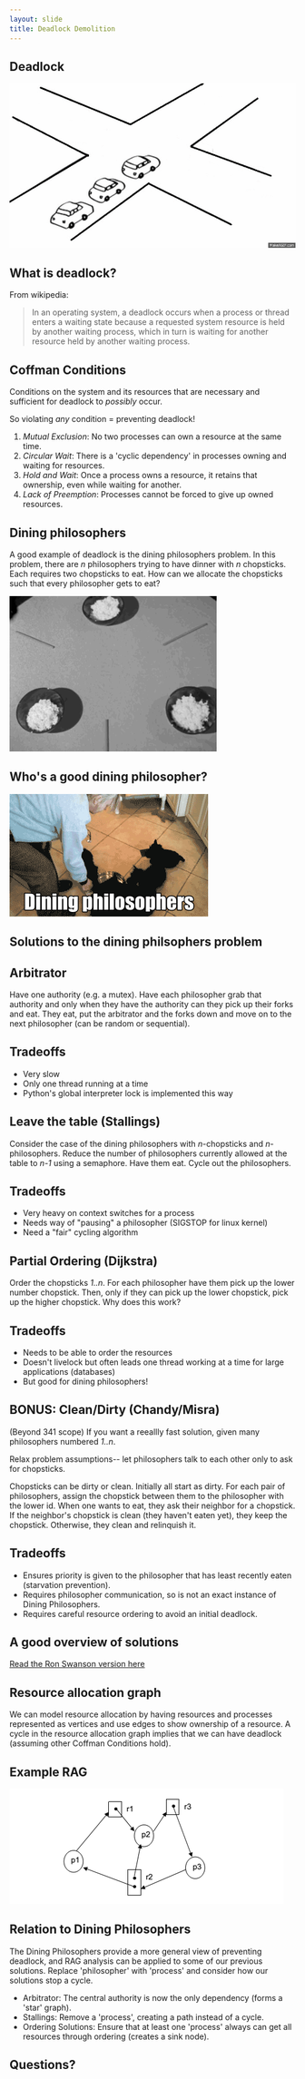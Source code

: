 ```yaml
---
layout: slide
title: Deadlock Demolition
---
```


## Deadlock

<vertical />

![Traffic Jam](/images/assignment-docs/lab/slides/dining/traffic.gif)

## What is deadlock?

From wikipedia:
> In an operating system, a deadlock occurs when a process or thread enters a waiting state because a requested system resource is held by another waiting process, which in turn is waiting for another resource held by another waiting process. 

## Coffman Conditions

Conditions on the system and its resources that are necessary and sufficient for deadlock to *possibly* occur.

So violating *any* condition = preventing deadlock!

<vertical />

1. _Mutual Exclusion_: No two processes can own a resource at the same time. 
2. _Circular Wait_: There is a 'cyclic dependency' in processes owning and waiting for resources.
3. _Hold and Wait_: Once a process owns a resource, it retains that ownership, even while waiting for another.
4. _Lack of Preemption_: Processes cannot be forced to give up owned resources.

<horizontal />

## Dining philosophers

A good example of deadlock is the dining philosophers problem. In this problem, there are _n_ philosophers trying to have dinner with _n_ chopsticks. Each requires two chopsticks to eat. How can we allocate the chopsticks such that every philosopher gets to eat?

![Deadlock Dining](/images/assignment-docs/lab/slides/dining/dining.gif)

## Who's a good dining philosopher?

![Dog Philosopher](/images/assignment-docs/lab/slides/dining/dogdining.gif)

<horizontal />

## Solutions to the dining philsophers problem

<horizontal />

## Arbitrator

<vertical />

Have one authority (e.g. a mutex). Have each philosopher grab that authority and only when they have the authority can they pick up their forks and eat. They eat, put the arbitrator and the forks down and move on to the next philosopher (can be random or sequential).

## Tradeoffs

* Very slow
* Only one thread running at a time
* Python's global interpreter lock is implemented this way

<horizontal />

## Leave the table (Stallings)

<vertical />

Consider the case of the dining philosophers with _n_-chopsticks and _n_-philosophers. Reduce the number of philosophers currently allowed at the table to _n-1_ using a semaphore. Have them eat. Cycle out the philosophers.

## Tradeoffs

* Very heavy on context switches for a process
* Needs way of "pausing" a philosopher (SIGSTOP for linux kernel)
* Need a "fair" cycling algorithm

<horizontal />

## Partial Ordering (Dijkstra)

<vertical />

Order the chopsticks _1..n_. For each philosopher have them pick up the lower number chopstick. Then, only if they can pick up the lower chopstick, pick up the higher chopstick. Why does this work?

## Tradeoffs

* Needs to be able to order the resources
* Doesn't livelock but often leads one thread working at a time for large applications (databases)
* But good for dining philosophers!

<horizontal />

## BONUS: Clean/Dirty (Chandy/Misra)

<vertical />

(Beyond 341 scope) If you want a reeallly fast solution, given many philosophers numbered _1..n_.

Relax problem assumptions-- let philosophers talk to each other only to ask for chopsticks.

Chopsticks can be dirty or clean. Initially all start as dirty. For each pair of philosophers, assign the chopstick between them to the philosopher with the lower id. When one wants to eat, they ask their neighbor for a chopstick. If the neighbor's chopstick is clean (they haven't eaten yet), they keep the chopstick. Otherwise, they clean and relinquish it.

## Tradeoffs

* Ensures priority is given to the philosopher that has least recently eaten (starvation prevention).
* Requires philosopher communication, so is not an exact instance of Dining Philosophers.
* Requires careful resource ordering to avoid an initial deadlock.

<horizontal />

## A good overview of solutions

[Read the Ron Swanson version here](http://adit.io/posts/2013-05-11-The-Dining-Philosophers-Problem-With-Ron-Swanson.html)

<horizontal />

## Resource allocation graph

We can model resource allocation by having resources and processes represented as vertices
and use edges to show ownership of a resource. A cycle in the
resource allocation graph implies that we can have deadlock (assuming other Coffman Conditions hold).

## Example RAG

![Deadlock RAG](/images/assignment-docs/lab/slides/dining/rag.png)

## Relation to Dining Philosophers

The Dining Philosophers provide a more general view of preventing deadlock, and RAG analysis can be applied to some of our previous solutions. Replace 'philosopher' with 'process' and consider how our solutions stop a cycle.

<vertical />

* Arbitrator: The central authority is now the only dependency (forms a 'star' graph). 
* Stallings: Remove a 'process', creating a path instead of a cycle.
* Ordering Solutions: Ensure that at least one 'process' always can get all resources through ordering (creates a sink node).

<horizontal />

## Questions?

